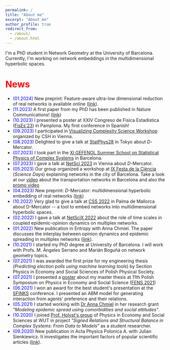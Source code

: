 ```yaml
---
permalink: /
title: "About me"
excerpt: "About me"
author_profile: true
redirect_from: 
  - /about/
  - /about.html
---
```


I'm a PhD student in Network Geometry at the University of Barcelona. Currently, I'm working on network embeddings in the multidimensional hyperbolic spaces.

<h1><span style="color:red">News</span></h1>

- <span style="color:blue">(01.2024)</span> New preprint: Feature-aware ultra-low dimensional reduction of real networks is available online ([link](https://arxiv.org/abs/2401.09368)).
- <span style="color:blue">(11.2023)</span> A first paper from my PhD has been published in Nature Communications! ([link](https://www.nature.com/articles/s41467-023-43337-5))
- <span style="color:blue">(10.2023)</span> I presented a poster at XXIV Congreso de Física Estadística ([FisEs'23](https://fises23.gefenol.es/)) in Pamplona. My first conference in Spanish!
- <span style="color:blue">(09.2023)</span> I participated in [Visualizing Complexity Science Workshop](https://vis.csh.ac.at/vis-workshop-2023/) organized by CSH in Vienna.
- <span style="color:blue">(08.2023)</span> Delighted to give a talk at [StatPhys28](https://statphys28.org/) in Tokyo about $D$-Mercator.
- <span style="color:blue">(07.2023)</span> I took part in the [XI GEFENOL Summer School on Statistical Physics of Complex Systems](https://school2023.gefenol.es/) in Barcelona.
- <span style="color:blue">(07.2023)</span> I gave a talk at [NetSci 2023](https://netsci2023.wixsite.com/netsci2023) in Vienna about $D$-Mercator.
- <span style="color:blue">(05.2023)</span> Our group organized a workshop at [IX Festa de la Ciència](https://www.ub.edu/laubdivulga/festacienciaub/festacienciaIX/xarxescomplexes-familiar.html) (*Science Days*) explaining networks in the city of Barcelona. Take a look at our [video](https://youtu.be/Bj9e8xyzuzM) about the transportation networks in Barcelona and also the [promo video](https://youtu.be/WsRznHKe3cg)
- <span style="color:blue">(04.2023)</span> New preprint: $D$-Mercator: multidimensional hyperbolic embedding of real networks ([link](https://arxiv.org/abs/2304.06580))
- <span style="color:blue">(10.2022)</span> Very glad to give a talk at [CSS 2022](http://ccs2022.org/) in Palma de Mallorca about D-Mercator -- a tool to embed networks into multidimensional hyperbolic spaces.
- <span style="color:blue">(02.2022)</span> I gave a talk at [NetSciX 2022](https://netscix.dcc.fc.up.pt/) about the role of time scales in coupled  epidemic-opinion dynamics on multiplex networks.
- <span style="color:blue">(01.2022)</span> New publication in Entropy with Anna Chmiel. The paper discusses the interplay between opinion dynamics and epidemic spreading in multiplex networks ([link](https://www.mdpi.com/1099-4300/24/1/105)).
- <span style="color:blue">(10.2021)</span> I started my PhD degree at University of Barcelona. I will work with Profs. M. Ángeles Serrano and Marián Boguñá on network geometry topics.
- <span style="color:blue">(07.2021)</span> I was awarded the first prize for my engineering thesis (_Predicting election polls using machine learning tools_) by Section Physics in Economy and Social Sciences of Polish Physical Society.
- <span style="color:blue">(07.2021)</span> I presented a [poster](https://indico.fis.agh.edu.pl/event/69/contributions/228/attachments/152/226/19_Jankowski.pdf) about my master thesis at 11th Polish Symposium on Physics in Economy and Social Science ([FENS 2021](https://indico.fis.agh.edu.pl/event/69/overview))
- <span style="color:blue">(06.2021)</span> I won an award for the best student's presentation at the [SFINKS](http://sfinks.fizyka.pw.edu.pl/) conference. I presented an ABM model for generating interaction from agents' preference and their relations.
- <span style="color:blue">(05.2021)</span> I started working with [Dr Anna Chmiel](http://achmiel.pl/index.php?option=com_content&view=article&id=8&Itemid=109&lang=en) in her research grant _"Modeling epidemic spread using comorbidities and social attitudes"_.
- <span style="color:blue">(10.2020)</span> I joined [Prof. Holyst's group](http://fens.if.pw.edu.pl/nasz-zespol/) of Physics in Economy and Social Sciences at WUT in project _"Signed Relations and Structural Balance in Complex Systems: From Data to Models"_ as a student researcher.
- <span style="color:blue">(09.2020)</span> New publication in Acta Physica Polonica A. with Julian Sienkiewicz. It investigates the important factors of popular scientific articles ([link](http://przyrbwn.icm.edu.pl/APP/PDF/138/app138z1p06.pdf)).